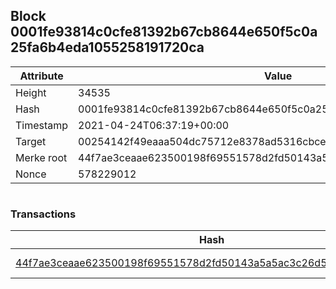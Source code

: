 ## Block 0001fe93814c0cfe81392b67cb8644e650f5c0a25fa6b4eda1055258191720ca

Attribute | Value
--- | ---
Height | 34535
Hash | 0001fe93814c0cfe81392b67cb8644e650f5c0a25fa6b4eda1055258191720ca
Timestamp | 2021-04-24T06:37:19+00:00
Target | 00254142f49eaaa504dc75712e8378ad5316cbcead634704b3734b6271167cc4
Merke root | 44f7ae3ceaae623500198f69551578d2fd50143a5a5ac3c26d571ea4b9b073ed
Nonce | 578229012

```

```

### Transactions

Hash | Amount
--- | ---
[44f7ae3ceaae623500198f69551578d2fd50143a5a5ac3c26d571ea4b9b073ed](44f7ae3ceaae623500198f69551578d2fd50143a5a5ac3c26d571ea4b9b073ed.md) | 10.00000000 SKEPTI 
